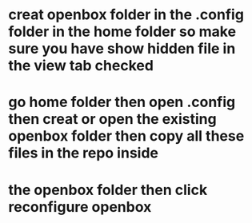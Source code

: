 # creat openbox folder in the .config folder in the home folder so make sure you have show hidden file in the view tab checked
# go home folder then open .config then creat or open the  existing openbox folder then copy all these files in the repo inside
# the openbox folder then click reconfigure openbox
